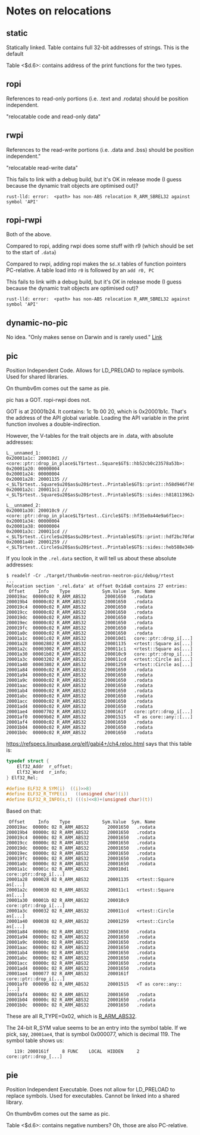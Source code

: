 # Notes on relocations

## static

Statically linked.
Table contains full 32-bit addresses of strings.
This is the default

Table <$d.6>: contains address of the print functions for the two types.

## ropi

References to read-only portions (i.e. .text and .rodata) should be position independent.

"relocatable code and read-only data"

## rwpi

References to the read-write portions (i.e. .data and .bss) should be position independent."

"relocatable read-write data"

This fails to link with a debug build, but it's OK in release mode (I guess because the dynamic trait objects are optimised out)?

```text
rust-lld: error:  <path> has non-ABS relocation R_ARM_SBREL32 against symbol 'API'
```

## ropi-rwpi

Both of the above.

Compared to ropi, adding rwpi does some stuff with r9 (which should be set to the start of `.data`)

Compared to rwpi, adding ropi makes the `$d.X` tables of function pointers PC-relative. A table load into `r0` is followed by an `add r0, PC`

This fails to link with a debug build, but it's OK in release mode (I guess because the dynamic trait objects are optimised out)?

```text
rust-lld: error:  <path> has non-ABS relocation R_ARM_SBREL32 against symbol 'API'
```

## dynamic-no-pic

No idea. "Only makes sense on Darwin and is rarely used." [Link](https://doc.rust-lang.org/rustc/codegen-options/index.html)

## pic

Position Independent Code. Allows for LD_PRELOAD to replace symbols. Used for shared libraries.

On thumbv6m comes out the same as pie.

pic has a GOT. ropi-rwpi does not.

GOT is at 20001b24. It contains: 1c 1b 00 20, which is 0x20001b1c. That's the address of the API global variable. Loading the API variable in the print function involves a double-indirection.

However, the V-tables for the trait objects are in .data, with absolute addresses:

```text
L__unnamed_1:
0x20001a1c: 200010d1 // <core::ptr::drop_in_place$LT$rtest..Square$GT$::hb52cb0c23578a53b>:
0x20001a20: 00000004
0x20001a24: 00000004
0x20001a28: 20001135 // <_$LT$rtest..Square$u20$as$u20$rtest..Printable$GT$::print::h58d946f7495f44df>:
0x20001a2c: 200011c1 // <_$LT$rtest..Square$u20$as$u20$rtest..Printable$GT$::sides::h818113962c3ebd1e>:

L__unnamed_2:
0x20001a30: 200010c9 // <core::ptr::drop_in_place$LT$rtest..Circle$GT$::hf35e0a44e9a6f1ec>:
0x20001a34: 00000004
0x20001a38: 00000004
0x20001a3c: 200011cd // <_$LT$rtest..Circle$u20$as$u20$rtest..Printable$GT$::print::hdf2bc70fa60a549e>:
0x20001a40: 20001259 // <_$LT$rtest..Circle$u20$as$u20$rtest..Printable$GT$::sides::heb588e34044954f2>:
```

If you look in the `.rel.data` section, it will tell us about these absolute addresses:

```console
$ readelf -Cr ./target/thumbv6m-neotron-neotron-pic/debug/rtest
...
Relocation section '.rel.data' at offset 0x1da8 contains 27 entries:
 Offset     Info    Type            Sym.Value  Sym. Name
200019ac  00000c02 R_ARM_ABS32       20001650   .rodata
200019b4  00000c02 R_ARM_ABS32       20001650   .rodata
200019c4  00000c02 R_ARM_ABS32       20001650   .rodata
200019cc  00000c02 R_ARM_ABS32       20001650   .rodata
200019dc  00000c02 R_ARM_ABS32       20001650   .rodata
200019ec  00000c02 R_ARM_ABS32       20001650   .rodata
200019fc  00000c02 R_ARM_ABS32       20001650   .rodata
20001a0c  00000c02 R_ARM_ABS32       20001650   .rodata
20001a1c  00001c02 R_ARM_ABS32       200010d1   core::ptr::drop_i[...]
20001a28  00002802 R_ARM_ABS32       20001135   <rtest::Square as[...]
20001a2c  00003002 R_ARM_ABS32       200011c1   <rtest::Square as[...]
20001a30  00001b02 R_ARM_ABS32       200010c9   core::ptr::drop_i[...]
20001a3c  00003202 R_ARM_ABS32       200011cd   <rtest::Circle as[...]
20001a40  00003802 R_ARM_ABS32       20001259   <rtest::Circle as[...]
20001a84  00000c02 R_ARM_ABS32       20001650   .rodata
20001a94  00000c02 R_ARM_ABS32       20001650   .rodata
20001a9c  00000c02 R_ARM_ABS32       20001650   .rodata
20001aac  00000c02 R_ARM_ABS32       20001650   .rodata
20001ab4  00000c02 R_ARM_ABS32       20001650   .rodata
20001abc  00000c02 R_ARM_ABS32       20001650   .rodata
20001acc  00000c02 R_ARM_ABS32       20001650   .rodata
20001ad4  00000c02 R_ARM_ABS32       20001650   .rodata
20001ae4  00007702 R_ARM_ABS32       2000161f   core::ptr::drop_i[...]
20001af0  00009b02 R_ARM_ABS32       20001515   <T as core::any::[...]
20001af4  00000c02 R_ARM_ABS32       20001650   .rodata
20001b04  00000c02 R_ARM_ABS32       20001650   .rodata
20001b0c  00000c02 R_ARM_ABS32       20001650   .rodata
```

https://refspecs.linuxbase.org/elf/gabi4+/ch4.reloc.html says that this table is:

```c
typedef struct {
	Elf32_Addr	r_offset;
	Elf32_Word	r_info;
} Elf32_Rel;

#define ELF32_R_SYM(i)	((i)>>8)
#define ELF32_R_TYPE(i)   ((unsigned char)(i))
#define ELF32_R_INFO(s,t) (((s)<<8)+(unsigned char)(t))
```

Based on that:

```
 Offset     Info    Type            Sym.Value  Sym. Name
200019ac  00000c 02 R_ARM_ABS32       20001650   .rodata
200019b4  00000c 02 R_ARM_ABS32       20001650   .rodata
200019c4  00000c 02 R_ARM_ABS32       20001650   .rodata
200019cc  00000c 02 R_ARM_ABS32       20001650   .rodata
200019dc  00000c 02 R_ARM_ABS32       20001650   .rodata
200019ec  00000c 02 R_ARM_ABS32       20001650   .rodata
200019fc  00000c 02 R_ARM_ABS32       20001650   .rodata
20001a0c  00000c 02 R_ARM_ABS32       20001650   .rodata
20001a1c  00001c 02 R_ARM_ABS32       200010d1   core::ptr::drop_i[...]
20001a28  000028 02 R_ARM_ABS32       20001135   <rtest::Square as[...]
20001a2c  000030 02 R_ARM_ABS32       200011c1   <rtest::Square as[...]
20001a30  00001b 02 R_ARM_ABS32       200010c9   core::ptr::drop_i[...]
20001a3c  000032 02 R_ARM_ABS32       200011cd   <rtest::Circle as[...]
20001a40  000038 02 R_ARM_ABS32       20001259   <rtest::Circle as[...]
20001a84  00000c 02 R_ARM_ABS32       20001650   .rodata
20001a94  00000c 02 R_ARM_ABS32       20001650   .rodata
20001a9c  00000c 02 R_ARM_ABS32       20001650   .rodata
20001aac  00000c 02 R_ARM_ABS32       20001650   .rodata
20001ab4  00000c 02 R_ARM_ABS32       20001650   .rodata
20001abc  00000c 02 R_ARM_ABS32       20001650   .rodata
20001acc  00000c 02 R_ARM_ABS32       20001650   .rodata
20001ad4  00000c 02 R_ARM_ABS32       20001650   .rodata
20001ae4  000077 02 R_ARM_ABS32       2000161f   core::ptr::drop_i[...]
20001af0  00009b 02 R_ARM_ABS32       20001515   <T as core::any::[...]
20001af4  00000c 02 R_ARM_ABS32       20001650   .rodata
20001b04  00000c 02 R_ARM_ABS32       20001650   .rodata
20001b0c  00000c 02 R_ARM_ABS32       20001650   .rodata
```

These are all R_TYPE=0x02, which is [R_ARM_ABS32](https://elixir.bootlin.com/linux/latest/source/arch/arm/include/asm/elf.h#L53).

The 24-bit R_SYM value seems to be an entry into the symbol table. If we pick, say, `20001ae4`, that is symbol 0x000077, which is decimal 119. The symbol table shows us:

```text
   119: 2000161f     8 FUNC    LOCAL  HIDDEN     2 core::ptr::drop_[...]
```

## pie

Position Independent Executable. Does not allow for LD_PRELOAD to replace symbols. Used for executables. Cannot be linked into a shared library.

On thumbv6m comes out the same as pic.

Table <$d.6>: contains negative numbers? Oh, those are also PC-relative.


